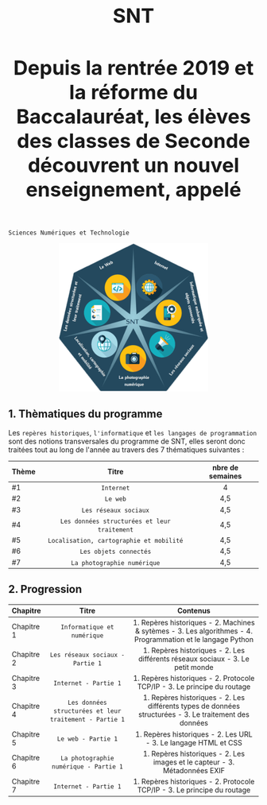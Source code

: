 

<h1 align="center" style="font-size:40px"> SNT </h1> 
<h4 align="center" style="font-size:40px"> Depuis la rentrée 2019 et la réforme du Baccalauréat, les élèves des classes de Seconde découvrent un nouvel enseignement, appelé   </h4> 

 `Sciences Numériques et Technologie`        


<p align="center"> 
<img src="https://github.com/AlgoMaths/SNT/blob/main/SNT_logo.png" alt="SNT" width="300"> 
</p>

## **1. Thèmatiques du programme**

Les `repères historiques`, `l'informatique` et `les langages de programmation` sont des notions transversales du programme de SNT, elles seront donc traitées tout au long de l'année au travers des 7 thématiques suivantes :

| Thème | Titre | nbre de semaines |
| :------------- |:-------------:| :-----: |
|  #1 | `Internet` | 4  |
|  #2 | `Le web` | 4,5 |
|  #3 | `Les réseaux sociaux` | 4,5 |
|  #4 | `Les données structurées et leur traitement` | 4,5 |
|  #5 | `Localisation, cartographie et mobilité` | 4,5 |
|  #6 | `Les objets connectés` | 4,5 |
|  #7 | `La photographie numérique` | 4,5 |     


## **2. Progression**

| Chapitre | Titre | Contenus |
| :------------- |:-------------:| :-----: |
| Chapitre 1 | `Informatique et numérique` | 1. Repères historiques - 2. Machines & sytèmes - 3. Les algorithmes - 4. Programmation et le langage Python |
| Chapitre 2 | `Les réseaux sociaux - Partie 1` | 1. Repères historiques - 2. Les différents réseaux sociaux  - 3. Le petit monde |
| Chapitre 3 | `Internet - Partie 1` | 1. Repères historiques - 2. Protocole TCP/IP - 3. Le principe du routage |
| Chapitre 4 | `Les données structurées et leur traitement - Partie 1` | 1. Repères historiques - 2. Les différents types de données structurées - 3. Le traitement des données |
| Chapitre 5 | `Le web - Partie 1` | 1. Repères historiques - 2. Les URL - 3. Le langage HTML et CSS |
| Chapitre 6 | `La photographie numérique - Partie 1` | 1. Repères historiques - 2. Les images et le capteur - 3. Métadonnées EXIF |
| Chapitre 7 | `Internet - Partie 1` | 1. Repères historiques - 2. Protocole TCP/IP - 3. Le principe du routage |


